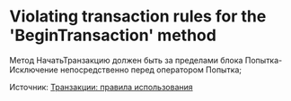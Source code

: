 # Violating transaction rules for the 'BeginTransaction' method

Метод НачатьТранзакцию должен быть за пределами блока Попытка-Исключение непосредственно перед оператором Попытка;

Источник: [Транзакции: правила использования](https://its.1c.ru/db/v8std/content/783/hdoc/_top/)
